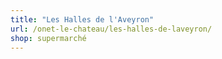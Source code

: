 ```yaml
---
title: "Les Halles de l'Aveyron"
url: /onet-le-chateau/les-halles-de-laveyron/
shop: supermarché
---
```


